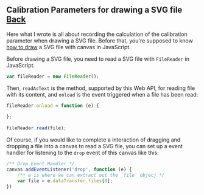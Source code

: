 ## Calibration Parameters for drawing a SVG file [Back](./../SVG.md)

Here what I wrote is all about recording the calculation of the calibration parameter when drawing a SVG file. Before that, you're supposed to know [how to draw](./../../canvas/drawing_a_svg.md) a SVG file with canvas in JavaScript.

Before drawing a SVG file, you need to read a SVG file with `FileReader` in JavaScript. 
 
```js 
var fileReader = new FileReader(); 
``` 
 
Then, `readAsText` is the method, supported by this Web API, for reading file with its content, and `onload` is the event triggered when a file has been read: 
 
```js 
fileReader.onload = function (e) { 
     
}; 
 
fileReader.read(file); 
``` 
 
Of course, if you would like to complete a interaction of dragging and dropping a file into a canvas to read a SVG file, you can set up a event handler for listening to the `drop` event of this canvas like this: 
 
```js 
/** Drop Event Handler */ 
canvas.addEventListener('drop', function (e) { 
    /** e is where we can extract out the `file` objecj */ 
    var file = e.dataTransfer.files[0]; 
}) 
```